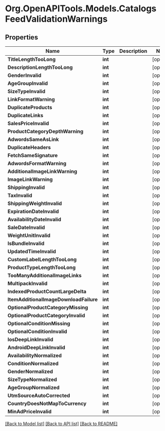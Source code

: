 # Org.OpenAPITools.Models.CatalogsFeedValidationWarnings

## Properties

Name | Type | Description | Notes
------------ | ------------- | ------------- | -------------
**TitleLengthTooLong** | **int** |  | [optional] 
**DescriptionLengthTooLong** | **int** |  | [optional] 
**GenderInvalid** | **int** |  | [optional] 
**AgeGroupInvalid** | **int** |  | [optional] 
**SizeTypeInvalid** | **int** |  | [optional] 
**LinkFormatWarning** | **int** |  | [optional] 
**DuplicateProducts** | **int** |  | [optional] 
**DuplicateLinks** | **int** |  | [optional] 
**SalesPriceInvalid** | **int** |  | [optional] 
**ProductCategoryDepthWarning** | **int** |  | [optional] 
**AdwordsSameAsLink** | **int** |  | [optional] 
**DuplicateHeaders** | **int** |  | [optional] 
**FetchSameSignature** | **int** |  | [optional] 
**AdwordsFormatWarning** | **int** |  | [optional] 
**AdditionalImageLinkWarning** | **int** |  | [optional] 
**ImageLinkWarning** | **int** |  | [optional] 
**ShippingInvalid** | **int** |  | [optional] 
**TaxInvalid** | **int** |  | [optional] 
**ShippingWeightInvalid** | **int** |  | [optional] 
**ExpirationDateInvalid** | **int** |  | [optional] 
**AvailabilityDateInvalid** | **int** |  | [optional] 
**SaleDateInvalid** | **int** |  | [optional] 
**WeightUnitInvalid** | **int** |  | [optional] 
**IsBundleInvalid** | **int** |  | [optional] 
**UpdatedTimeInvalid** | **int** |  | [optional] 
**CustomLabelLengthTooLong** | **int** |  | [optional] 
**ProductTypeLengthTooLong** | **int** |  | [optional] 
**TooManyAdditionalImageLinks** | **int** |  | [optional] 
**MultipackInvalid** | **int** |  | [optional] 
**IndexedProductCountLargeDelta** | **int** |  | [optional] 
**ItemAdditionalImageDownloadFailure** | **int** |  | [optional] 
**OptionalProductCategoryMissing** | **int** |  | [optional] 
**OptionalProductCategoryInvalid** | **int** |  | [optional] 
**OptionalConditionMissing** | **int** |  | [optional] 
**OptionalConditionInvalid** | **int** |  | [optional] 
**IosDeepLinkInvalid** | **int** |  | [optional] 
**AndroidDeepLinkInvalid** | **int** |  | [optional] 
**AvailabilityNormalized** | **int** |  | [optional] 
**ConditionNormalized** | **int** |  | [optional] 
**GenderNormalized** | **int** |  | [optional] 
**SizeTypeNormalized** | **int** |  | [optional] 
**AgeGroupNormalized** | **int** |  | [optional] 
**UtmSourceAutoCorrected** | **int** |  | [optional] 
**CountryDoesNotMapToCurrency** | **int** |  | [optional] 
**MinAdPriceInvalid** | **int** |  | [optional] 

[[Back to Model list]](../README.md#documentation-for-models) [[Back to API list]](../README.md#documentation-for-api-endpoints) [[Back to README]](../README.md)

